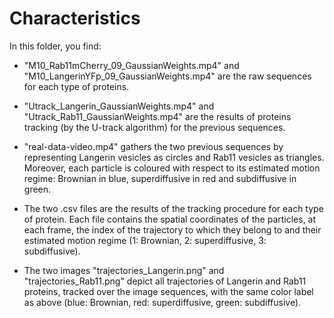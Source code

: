 # Characteristics

In this folder, you find:

- "M10_Rab11mCherry_09_GaussianWeights.mp4" and "M10_LangerinYFp_09_GaussianWeights.mp4" are the raw sequences for each type of proteins.

- "Utrack_Langerin_GaussianWeights.mp4" and "Utrack_Rab11_GaussianWeights.mp4" are the results of proteins tracking (by the U-track algorithm) for the previous sequences.

- "real-data-video.mp4" gathers the two previous sequences by representing  Langerin vesicles as circles and Rab11 vesicles as triangles. Moreover, each particle is coloured with respect to its estimated motion regime: Brownian in blue, superdiffusive in red and subdiffusive in green. 

- The two .csv files are the results of the tracking procedure for each type of protein. Each file contains the spatial coordinates of the particles, at each frame, the index of the trajectory to which they belong to and their estimated motion regime (1: Brownian, 2: superdiffusive, 3: subdiffusive).

- The two images "trajectories_Langerin.png" and "trajectories_Rab11.png" depict all trajectories of Langerin and  Rab11 proteins, tracked over the image sequences, with the same color label as above (blue: Brownian, red: superdiffusive, green: subdiffusive).  
